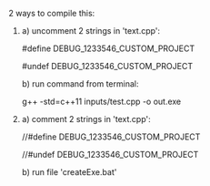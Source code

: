 2 ways to compile this:

1.
	a) uncomment 2 strings in 'text.cpp':

	#define DEBUG_1233546_CUSTOM_PROJECT

	#undef DEBUG_1233546_CUSTOM_PROJECT

	b) run command from terminal:

	g++ -std=c++11 inputs/test.cpp -o out.exe
2.
	a) comment 2 strings in 'text.cpp':

	//#define DEBUG_1233546_CUSTOM_PROJECT

	//#undef DEBUG_1233546_CUSTOM_PROJECT

	b) run file 'createExe.bat'
